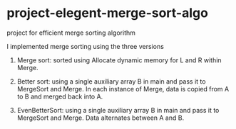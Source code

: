 project-elegent-merge-sort-algo
===============================

project for efficient merge sorting algorithm 


I implemented merge sorting using the three versions

1.	Merge sort: sorted using Allocate dynamic memory for L and R within Merge.
2.	Better sort: using a single auxiliary array B in main and pass it to MergeSort and Merge. In each instance of Merge, data is copied from A to B and merged back into A.

3.	EvenBetterSort: using a single auxiliary array B in main and pass it to MergeSort and Merge. Data alternates between A and B.
